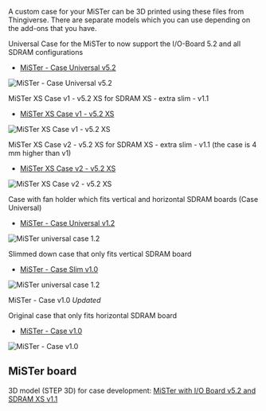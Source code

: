 A custom case for your MiSTer can be 3D printed using these files from Thingiverse. There are separate models which you can use depending on the add-ons that you have. 


Universal Case for the MiSTer to now support the I/O-Board 5.2 and all SDRAM configurations
* [MiSTer - Case Universal v5.2](https://www.thingiverse.com/thing:2684660)

![MiSTer - Case Universal v5.2](https://cdn.thingiverse.com/renders/6c/75/03/ba/86/aac4150215acdd2cecad425f00a8c9fd_preview_featured.jpg)


MiSTer XS Case v1 - v5.2 XS for SDRAM XS - extra slim - v1.1
* [MiSTer XS Case v1 - v5.2 XS](https://www.thingiverse.com/thing:2739031)

![MiSTer XS Case v1 - v5.2 XS](https://cdn.thingiverse.com/renders/ef/70/d8/5b/62/590d78215275447a13641dd601f7a695_preview_featured.jpg)

MiSTer XS Case v2 - v5.2 XS for SDRAM XS - extra slim - v1.1 (the case is 4 mm higher than v1)
* [MiSTer XS Case v2 - v5.2 XS](https://www.thingiverse.com/thing:2740925)

![MiSTer XS Case v2 - v5.2 XS](https://cdn.thingiverse.com/renders/0d/01/24/e9/99/780c4ad5ec60444aa9d9e3e1b7934848_preview_featured.jpg)


Case with fan holder which fits vertical and horizontal SDRAM boards (Case Universal)
* [MiSTer - Case Universal v1.2](https://www.thingiverse.com/thing:2527243)

![MiSTer universal case 1.2](https://thingiverse-production-new.s3.amazonaws.com/renders/3a/4e/1d/98/50/c4fea14b71a49e38e068e6c10f088194_preview_featured.JPG)

Slimmed down case that only fits vertical SDRAM board
* [MiSTer - Case Slim v1.0](https://www.thingiverse.com/thing:2503438)

![MiSTer universal case 1.2](https://thingiverse-production-new.s3.amazonaws.com/renders/25/20/d7/e6/58/a904c1f6958328dabb8cdd1df1ad4b60_preview_featured.jpg)

MiSTer - Case v1.0 *Updated*

Original case that only fits horizontal SDRAM board
* [MiSTer - Case v1.0](https://www.thingiverse.com/thing:2470432)

![MiSTer - Case v1.0](https://cdn.thingiverse.com/renders/14/18/08/84/4a/5b859c1f50c8552c847c0b1e7f6ca78d_preview_featured.JPG)

## MiSTer board
3D model (STEP 3D) for case development: [MiSTer with I/O Board v5.2 and SDRAM XS v1.1](MiSTer_model_IO-5.2_SDRAM-xs-1.1.7z)